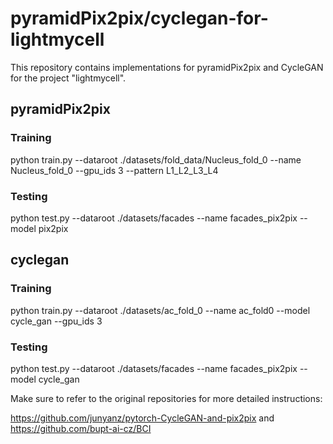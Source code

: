 # pyramidPix2pix/cyclegan-for-lightmycell

This repository contains implementations for pyramidPix2pix and CycleGAN for the project "lightmycell".

## pyramidPix2pix

### Training

python train.py --dataroot ./datasets/fold_data/Nucleus_fold_0 --name Nucleus_fold_0 --gpu_ids 3 --pattern L1_L2_L3_L4

### Testing
python test.py --dataroot ./datasets/facades --name facades_pix2pix --model pix2pix


## cyclegan

### Training

python train.py --dataroot ./datasets/ac_fold_0 --name ac_fold0 --model cycle_gan --gpu_ids 3


### Testing
python test.py --dataroot ./datasets/facades --name facades_pix2pix --model cycle_gan

Make sure to refer to the original repositories for more detailed instructions:

https://github.com/junyanz/pytorch-CycleGAN-and-pix2pix and https://github.com/bupt-ai-cz/BCI

